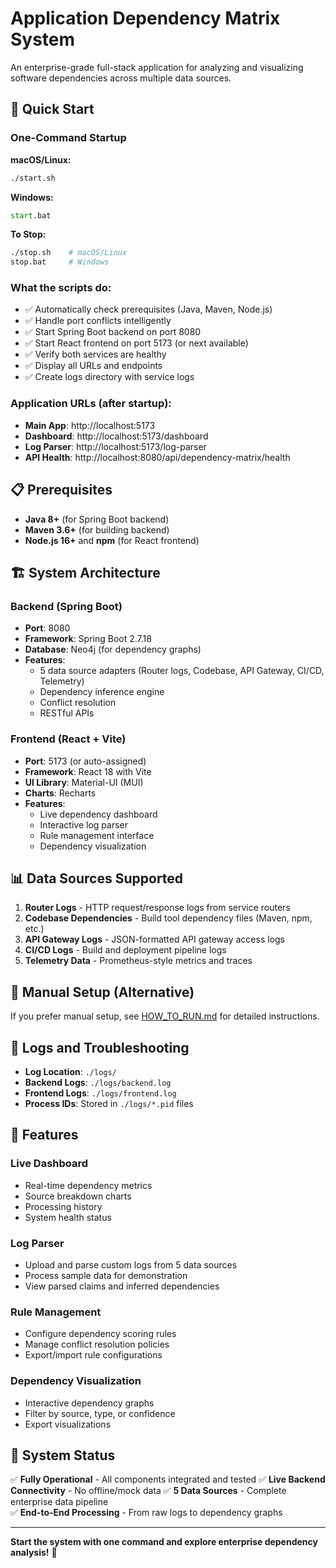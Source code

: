 # Application Dependency Matrix System

An enterprise-grade full-stack application for analyzing and visualizing software dependencies across multiple data sources.

## 🚀 Quick Start

### One-Command Startup

**macOS/Linux:**
```bash
./start.sh
```

**Windows:**
```cmd
start.bat
```

**To Stop:**
```bash
./stop.sh    # macOS/Linux
stop.bat     # Windows
```

### What the scripts do:
- ✅ Automatically check prerequisites (Java, Maven, Node.js)
- ✅ Handle port conflicts intelligently 
- ✅ Start Spring Boot backend on port 8080
- ✅ Start React frontend on port 5173 (or next available)
- ✅ Verify both services are healthy
- ✅ Display all URLs and endpoints
- ✅ Create logs directory with service logs

### Application URLs (after startup):
- **Main App**: http://localhost:5173
- **Dashboard**: http://localhost:5173/dashboard  
- **Log Parser**: http://localhost:5173/log-parser
- **API Health**: http://localhost:8080/api/dependency-matrix/health

## 📋 Prerequisites

- **Java 8+** (for Spring Boot backend)
- **Maven 3.6+** (for building backend)
- **Node.js 16+** and **npm** (for React frontend)

## 🏗️ System Architecture

### Backend (Spring Boot)
- **Port**: 8080
- **Framework**: Spring Boot 2.7.18
- **Database**: Neo4j (for dependency graphs)
- **Features**: 
  - 5 data source adapters (Router logs, Codebase, API Gateway, CI/CD, Telemetry)
  - Dependency inference engine
  - Conflict resolution
  - RESTful APIs

### Frontend (React + Vite)
- **Port**: 5173 (or auto-assigned)
- **Framework**: React 18 with Vite
- **UI Library**: Material-UI (MUI)
- **Charts**: Recharts
- **Features**:
  - Live dependency dashboard
  - Interactive log parser
  - Rule management interface
  - Dependency visualization

## 📊 Data Sources Supported

1. **Router Logs** - HTTP request/response logs from service routers
2. **Codebase Dependencies** - Build tool dependency files (Maven, npm, etc.)
3. **API Gateway Logs** - JSON-formatted API gateway access logs
4. **CI/CD Logs** - Build and deployment pipeline logs  
5. **Telemetry Data** - Prometheus-style metrics and traces

## 🔧 Manual Setup (Alternative)

If you prefer manual setup, see [HOW_TO_RUN.md](HOW_TO_RUN.md) for detailed instructions.

## 📝 Logs and Troubleshooting

- **Log Location**: `./logs/`
- **Backend Logs**: `./logs/backend.log`
- **Frontend Logs**: `./logs/frontend.log`
- **Process IDs**: Stored in `./logs/*.pid` files

## 🎯 Features

### Live Dashboard
- Real-time dependency metrics
- Source breakdown charts
- Processing history
- System health status

### Log Parser
- Upload and parse custom logs from 5 data sources
- Process sample data for demonstration
- View parsed claims and inferred dependencies

### Rule Management  
- Configure dependency scoring rules
- Manage conflict resolution policies
- Export/import rule configurations

### Dependency Visualization
- Interactive dependency graphs
- Filter by source, type, or confidence
- Export visualizations

## 🏁 System Status

✅ **Fully Operational** - All components integrated and tested
✅ **Live Backend Connectivity** - No offline/mock data
✅ **5 Data Sources** - Complete enterprise data pipeline  
✅ **End-to-End Processing** - From raw logs to dependency graphs

---

**Start the system with one command and explore enterprise dependency analysis!** 🚀